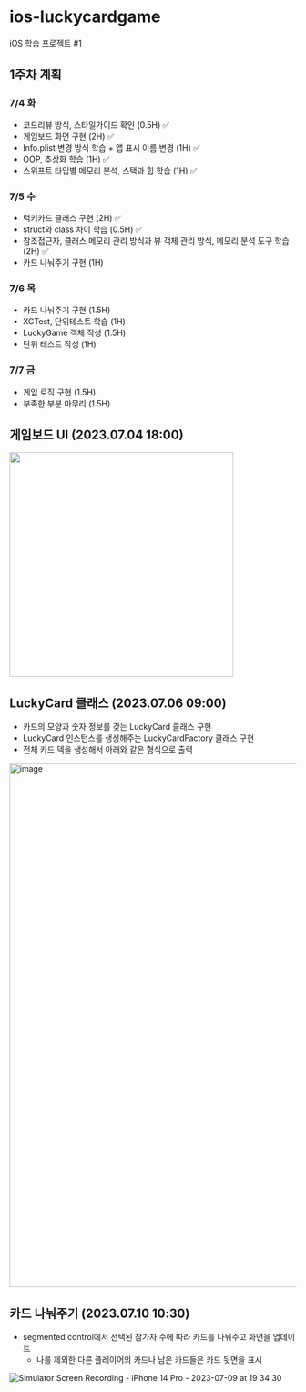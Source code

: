 # ios-luckycardgame
iOS 학습 프로젝트 #1

## 1주차 계획

### 7/4 화

- 코드리뷰 방식, 스타일가이드 확인 (0.5H) ✅
- 게임보드 화면 구현 (2H) ✅
- Info.plist 변경 방식 학습 + 앱 표시 이름 변경 (1H) ✅
- OOP, 추상화 학습 (1H) ✅
- 스위프트 타입별 메모리 분석, 스택과 힙 학습 (1H) ✅

### 7/5 수

- 럭키카드 클래스 구현 (2H) ✅
- struct와 class 차이 학습 (0.5H) ✅
- 참조접근자, 클래스 메모리 관리 방식과 뷰 객체 관리 방식, 메모리 분석 도구 학습 (2H) ✅
- 카드 나눠주기 구현 (1H) 

### 7/6 목

- 카드 나눠주기 구현 (1.5H)
- XCTest, 단위테스트 학습 (1H)
- LuckyGame 객체 작성 (1.5H)
- 단위 테스트 작성 (1H)

### 7/7 금

- 게임 로직 구현 (1.5H)
- 부족한 부분 마무리 (1.5H)

## 게임보드 UI (2023.07.04 18:00)

<image src="https://github.com/softeerbootcamp-2nd/ios-luckycardgame/assets/68235938/ba4ea294-d23b-4cad-80a5-300565ed6acb" width="393">

## LuckyCard 클래스 (2023.07.06 09:00)

- 카드의 모양과 숫자 정보를 갖는 LuckyCard 클래스 구현
- LuckyCard 인스턴스를 생성해주는 LuckyCardFactory 클래스 구현
- 전체 카드 덱을 생성해서 아래와 같은 형식으로 출력

<img width="918" alt="image" src="https://github.com/softeerbootcamp-2nd/ios-luckycardgame/assets/68235938/1b4197fd-35f6-4529-8bf4-845819169536">

## 카드 나눠주기 (2023.07.10 10:30)

- segmented control에서 선택된 참가자 수에 따라 카드를 나눠주고 화면을 업데이트
  - 나를 제외한 다른 플레이어의 카드나 남은 카드들은 카드 뒷면을 표시

![Simulator Screen Recording - iPhone 14 Pro - 2023-07-09 at 19 34 30](https://github.com/softeerbootcamp-2nd/ios-luckycardgame/assets/68235938/6a2276b9-493c-433a-ad10-9862d969bffb)



